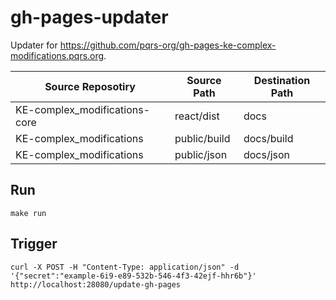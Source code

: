 # gh-pages-updater

Updater for <https://github.com/pqrs-org/gh-pages-ke-complex-modifications.pqrs.org>.

| Source Reposotiry             | Source Path  | Destination Path |
| ----------------------------- | ------------ | ---------------- |
| KE-complex_modifications-core | react/dist   | docs             |
| KE-complex_modifications      | public/build | docs/build       |
| KE-complex_modifications      | public/json  | docs/json        |

## Run

```shell
make run
```

## Trigger

```shell
curl -X POST -H "Content-Type: application/json" -d '{"secret":"example-6i9-e89-532b-546-4f3-42ejf-hhr6b"}' http://localhost:28080/update-gh-pages
```
